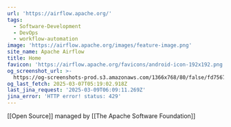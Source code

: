 ```yaml
---
url: 'https://airflow.apache.org/'
tags:
  - Software-Development
  - DevOps
  - workflow-automation
image: 'https://airflow.apache.org/images/feature-image.png'
site_name: Apache Airflow
title: Home
favicon: 'https://airflow.apache.org/favicons/android-icon-192x192.png'
og_screenshot_url: >-
  https://og-screenshots-prod.s3.amazonaws.com/1366x768/80/false/fd7567a9d24f610eed8dbfc9b0d94398c1e0e307906435c104dad363bd1dd1ad.jpeg
og_last_fetch: 2025-03-07T05:19:02.918Z
last_jina_request: '2025-03-09T06:09:11.269Z'
jina_error: 'HTTP error! status: 429'
---
```

[[Open Source]] managed by [[The Apache Software Foundation]]
